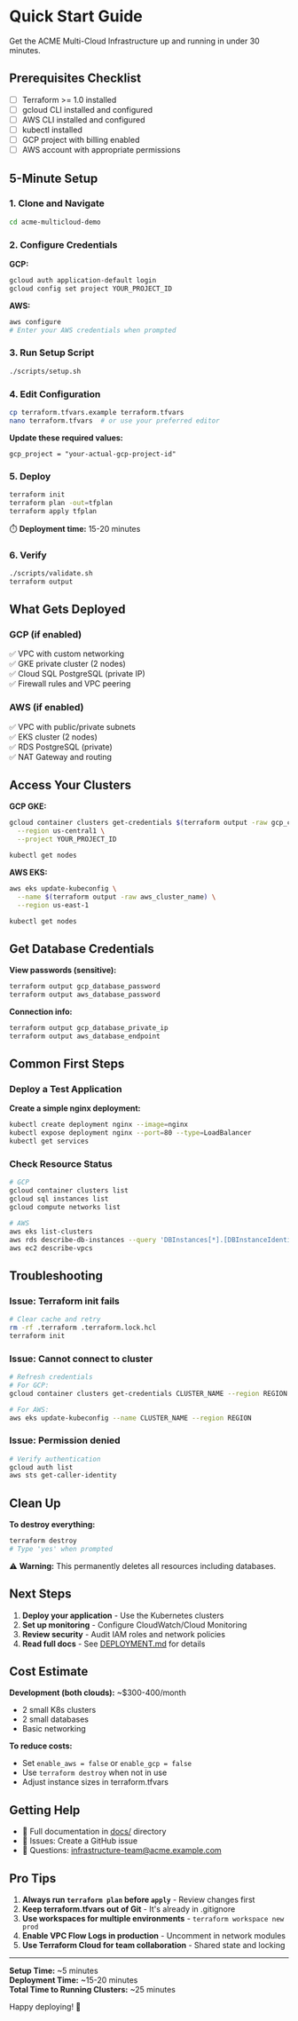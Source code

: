 # Quick Start Guide

Get the ACME Multi-Cloud Infrastructure up and running in under 30 minutes.

## Prerequisites Checklist

- [ ] Terraform >= 1.0 installed
- [ ] gcloud CLI installed and configured
- [ ] AWS CLI installed and configured
- [ ] kubectl installed
- [ ] GCP project with billing enabled
- [ ] AWS account with appropriate permissions

## 5-Minute Setup

### 1. Clone and Navigate
```bash
cd acme-multicloud-demo
```

### 2. Configure Credentials

**GCP:**
```bash
gcloud auth application-default login
gcloud config set project YOUR_PROJECT_ID
```

**AWS:**
```bash
aws configure
# Enter your AWS credentials when prompted
```

### 3. Run Setup Script
```bash
./scripts/setup.sh
```

### 4. Edit Configuration
```bash
cp terraform.tfvars.example terraform.tfvars
nano terraform.tfvars  # or use your preferred editor
```

**Update these required values:**
```hcl
gcp_project = "your-actual-gcp-project-id"
```

### 5. Deploy
```bash
terraform init
terraform plan -out=tfplan
terraform apply tfplan
```

⏱️ **Deployment time:** 15-20 minutes

### 6. Verify
```bash
./scripts/validate.sh
terraform output
```

## What Gets Deployed

### GCP (if enabled)
✅ VPC with custom networking  
✅ GKE private cluster (2 nodes)  
✅ Cloud SQL PostgreSQL (private IP)  
✅ Firewall rules and VPC peering  

### AWS (if enabled)
✅ VPC with public/private subnets  
✅ EKS cluster (2 nodes)  
✅ RDS PostgreSQL (private)  
✅ NAT Gateway and routing  

## Access Your Clusters

**GCP GKE:**
```bash
gcloud container clusters get-credentials $(terraform output -raw gcp_cluster_name) \
  --region us-central1 \
  --project YOUR_PROJECT_ID

kubectl get nodes
```

**AWS EKS:**
```bash
aws eks update-kubeconfig \
  --name $(terraform output -raw aws_cluster_name) \
  --region us-east-1

kubectl get nodes
```

## Get Database Credentials

**View passwords (sensitive):**
```bash
terraform output gcp_database_password
terraform output aws_database_password
```

**Connection info:**
```bash
terraform output gcp_database_private_ip
terraform output aws_database_endpoint
```

## Common First Steps

### Deploy a Test Application

**Create a simple nginx deployment:**
```bash
kubectl create deployment nginx --image=nginx
kubectl expose deployment nginx --port=80 --type=LoadBalancer
kubectl get services
```

### Check Resource Status

```bash
# GCP
gcloud container clusters list
gcloud sql instances list
gcloud compute networks list

# AWS
aws eks list-clusters
aws rds describe-db-instances --query 'DBInstances[*].[DBInstanceIdentifier,DBInstanceStatus]'
aws ec2 describe-vpcs
```

## Troubleshooting

### Issue: Terraform init fails
```bash
# Clear cache and retry
rm -rf .terraform .terraform.lock.hcl
terraform init
```

### Issue: Cannot connect to cluster
```bash
# Refresh credentials
# For GCP:
gcloud container clusters get-credentials CLUSTER_NAME --region REGION

# For AWS:
aws eks update-kubeconfig --name CLUSTER_NAME --region REGION
```

### Issue: Permission denied
```bash
# Verify authentication
gcloud auth list
aws sts get-caller-identity
```

## Clean Up

**To destroy everything:**
```bash
terraform destroy
# Type 'yes' when prompted
```

⚠️ **Warning:** This permanently deletes all resources including databases.

## Next Steps

1. **Deploy your application** - Use the Kubernetes clusters
2. **Set up monitoring** - Configure CloudWatch/Cloud Monitoring
3. **Review security** - Audit IAM roles and network policies
4. **Read full docs** - See [DEPLOYMENT.md](docs/DEPLOYMENT.md) for details

## Cost Estimate

**Development (both clouds):** ~$300-400/month
- 2 small K8s clusters
- 2 small databases
- Basic networking

**To reduce costs:**
- Set `enable_aws = false` or `enable_gcp = false`
- Use `terraform destroy` when not in use
- Adjust instance sizes in terraform.tfvars

## Getting Help

- 📖 Full documentation in [docs/](docs/) directory
- 🐛 Issues: Create a GitHub issue
- 💬 Questions: infrastructure-team@acme.example.com

## Pro Tips

1. **Always run `terraform plan` before `apply`** - Review changes first
2. **Keep terraform.tfvars out of Git** - It's already in .gitignore
3. **Use workspaces for multiple environments** - `terraform workspace new prod`
4. **Enable VPC Flow Logs in production** - Uncomment in network modules
5. **Use Terraform Cloud for team collaboration** - Shared state and locking

---

**Setup Time:** ~5 minutes  
**Deployment Time:** ~15-20 minutes  
**Total Time to Running Clusters:** ~25 minutes  

Happy deploying! 🚀

